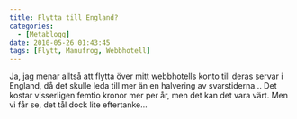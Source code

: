 ```yaml
---
title: Flytta till England?
categories:
  - [Metablogg]
date: 2010-05-26 01:43:45
tags: [Flytt, Manufrog, Webbhotell]
---
```

Ja, jag menar alltså att flytta över mitt webbhotells konto till deras servar i England, då det skulle leda till mer än en halvering av svarstiderna... Det kostar visserligen femtio kronor mer per år, men det kan det vara värt. Men vi får se, det tål dock lite eftertanke...
